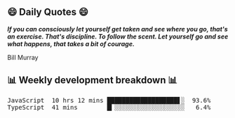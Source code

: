 ## 😄 Daily Quotes 😄

_**If you can consciously let yourself get taken and see where you go, that's an exercise. That's discipline. To follow the scent. Let yourself go and see what happens, that takes a bit of courage.**_

Bill Murray



## 📊 Weekly development breakdown 📊

<pre>JavaScript  10 hrs 12 mins ███████████████████▋░  93.6%
TypeScript  41 mins        █▎░░░░░░░░░░░░░░░░░░░   6.4%</pre>